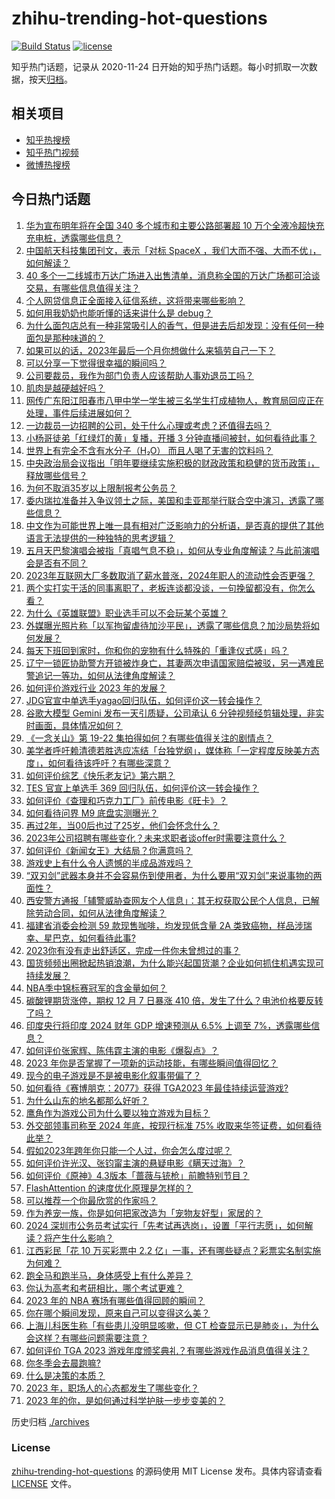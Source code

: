 # zhihu-trending-hot-questions

[![Build Status](https://github.com/justjavac/zhihu-trending-hot-questions/workflows/ci/badge.svg?branch=master)](https://github.com/justjavac/zhihu-trending-hot-questions/actions)
[![license](https://img.shields.io/github/license/justjavac/zhihu-trending-hot-questions)](https://github.com/justjavac/zhihu-trending-hot-questions/blob/master/LICENSE)

知乎热门话题，记录从 2020-11-24
日开始的知乎热门话题。每小时抓取一次数据，按天[归档](./archives)。

## 相关项目

- [知乎热搜榜](https://github.com/justjavac/zhihu-trending-top-search)
- [知乎热门视频](https://github.com/justjavac/zhihu-trending-hot-video)
- [微博热搜榜](https://github.com/justjavac/weibo-trending-hot-search)

## 今日热门话题

<!-- BEGIN -->
<!-- 最后更新时间 Sat Dec 09 2023 09:07:00 GMT+0800 (China Standard Time) -->

1. [华为宣布明年将在全国 340 多个城市和主要公路部署超 10 万个全液冷超快充充电桩，透露哪些信息？](https://www.zhihu.com/question/633878463)
1. [中国航天科技集团刊文，表示「对标 SpaceX ，我们大而不强、大而不优」，如何解读？](https://www.zhihu.com/question/633695237)
1. [40 多个一二线城市万达广场进入出售清单，消息称全国的万达广场都可洽谈交易，有哪些信息值得关注？](https://www.zhihu.com/question/633924828)
1. [个人网贷信息正全面接入征信系统，这将带来哪些影响？](https://www.zhihu.com/question/633873922)
1. [如何用我奶奶也能听懂的话来讲什么是 debug？](https://www.zhihu.com/question/631416577)
1. [为什么面包店总有一种非常吸引人的香气，但是进去后却发现：没有任何一种面包是那种味道的？](https://www.zhihu.com/question/50090053)
1. [如果可以的话，2023年最后一个月你想做什么来犒劳自己一下？](https://www.zhihu.com/question/634015672)
1. [可以分享一下觉得很幸福的瞬间吗？](https://www.zhihu.com/question/632191009)
1. [公司要裁员，我作为部门负责人应该帮助人事劝退员工吗？](https://www.zhihu.com/question/633665172)
1. [肌肉是越硬越好吗？](https://www.zhihu.com/question/633686899)
1. [网传广东阳江阳春市八甲中学一学生被三名学生打成植物人，教育局回应正在处理，事件后续进展如何？](https://www.zhihu.com/question/633576621)
1. [一边裁员一边招聘的公司，处于什么心理或考虑？还值得去吗？](https://www.zhihu.com/question/632472623)
1. [小杨哥徒弟「红绿灯的黄」复播，开播 3 分钟直播间被封，如何看待此事？](https://www.zhihu.com/question/633738169)
1. [世界上有完全不含有水分子（H₂O） 而且人喝了无害的饮料吗？](https://www.zhihu.com/question/633186948)
1. [中央政治局会议指出「明年要继续实施积极的财政政策和稳健的货币政策」，释放哪些信号？](https://www.zhihu.com/question/633916765)
1. [为何不取消35岁以上限制报考公务员？](https://www.zhihu.com/question/633243194)
1. [委内瑞拉准备并入争议领土之际，美国和圭亚那举行联合空中演习，透露了哪些信息？](https://www.zhihu.com/question/633922321)
1. [中文作为可能世界上唯一具有相对广泛影响力的分析语，是否真的提供了其他语言无法提供的一种独特的思考逻辑？](https://www.zhihu.com/question/633488985)
1. [五月天巴黎演唱会被指「真唱气息不稳」，如何从专业角度解读？与此前演唱会是否有不同？](https://www.zhihu.com/question/633863052)
1. [2023年互联网大厂多数取消了薪水普涨，2024年职人的流动性会否更强？](https://www.zhihu.com/question/631330205)
1. [两个实打实干活的同事离职了，老板连谈都没谈，一句挽留都没有，你怎么看？](https://www.zhihu.com/question/415313450)
1. [为什么《英雄联盟》职业选手可以不会玩某个英雄？](https://www.zhihu.com/question/630318764)
1. [外媒曝光照片称「以军拘留虐待加沙平民」，透露了哪些信息？加沙局势将如何发展？](https://www.zhihu.com/question/633879951)
1. [每天下班回到家时，你和你的宠物有什么特殊的「重逢仪式感」吗？](https://www.zhihu.com/question/632807308)
1. [辽宁一锁匠协助警方开锁被炸身亡，其妻两次申请国家赔偿被驳，另一遇难民警追记一等功，如何从法律角度解读？](https://www.zhihu.com/question/633883450)
1. [如何评价游戏行业 2023 年的发展？](https://www.zhihu.com/question/633379332)
1. [JDG官宣中单选手yagao回归队伍，如何评价这一转会操作？](https://www.zhihu.com/question/633904809)
1. [谷歌大模型 Gemini 发布一天引质疑，公司承认 6 分钟视频经剪辑处理，非实时画面，具体情况如何？](https://www.zhihu.com/question/633926510)
1. [《一念关山》第 19-22 集拍得如何？有哪些值得关注的剧情点？](https://www.zhihu.com/question/633779502)
1. [美学者呼吁赖清德若胜选应冻结「台独党纲」，媒体称「一定程度反映美方态度」，如何看待该呼吁？有哪些深意？](https://www.zhihu.com/question/633381197)
1. [如何评价综艺《快乐老友记》第六期？](https://www.zhihu.com/question/633873417)
1. [TES 官宣上单选手 369 回归队伍，如何评价这一转会操作？](https://www.zhihu.com/question/633897101)
1. [如何评价《查理和巧克力工厂》前传电影《旺卡》？](https://www.zhihu.com/question/633756712)
1. [如何看待问界 M9 底盘实测曝光？](https://www.zhihu.com/question/633881977)
1. [再过2年，当00后也过了25岁，他们会怀念什么？](https://www.zhihu.com/question/633781993)
1. [2023年公司招聘有哪些变化？未来求职者谈offer时需要注意什么？](https://www.zhihu.com/question/631330230)
1. [如何评价《新闻女王》大结局？你满意吗？](https://www.zhihu.com/question/633944513)
1. [游戏史上有什么令人遗憾的半成品游戏吗？](https://www.zhihu.com/question/65103231)
1. [“双刃剑”武器本身并不会容易伤到使用者，为什么要用“双刃剑”来说事物的两面性？](https://www.zhihu.com/question/632473510)
1. [西安警方通报「辅警威胁查网友个人信息」：其无权获取公民个人信息，已解除劳动合同，如何从法律角度解读？](https://www.zhihu.com/question/633922503)
1. [福建省消委会检测 59 款现售咖啡，均发现低含量 2A 类致癌物，样品涉瑞幸、星巴克，如何看待此事?](https://www.zhihu.com/question/633873024)
1. [2023你有没有走出舒适区，完成一件你未曾想过的事？](https://www.zhihu.com/question/633909768)
1. [国货频频出圈掀起热销浪潮，为什么能兴起国货潮？企业如何抓住机遇实现可持续发展？](https://www.zhihu.com/question/633873550)
1. [NBA季中锦标赛冠军的含金量如何？](https://www.zhihu.com/question/633752099)
1. [碳酸锂期货涨停，期权 12 月 7 日暴涨 410 倍，发生了什么？电池价格要反转了吗？](https://www.zhihu.com/question/633735386)
1. [印度央行将印度 2024 财年 GDP 增速预测从 6.5% 上调至 7%，透露哪些信息？](https://www.zhihu.com/question/633897827)
1. [如何评价张家辉、陈伟霆主演的电影《爆裂点》？](https://www.zhihu.com/question/563180968)
1. [2023 年你是否掌握了一项新的运动技能，有哪些瞬间值得回忆？](https://www.zhihu.com/question/633293001)
1. [现今的电子游戏是不是被电影化叙事带偏了？](https://www.zhihu.com/question/633731718)
1. [如何看待《赛博朋克：2077》获得 TGA2023 年最佳持续运营游戏?](https://www.zhihu.com/question/633879373)
1. [为什么山东的地名都那么好听？](https://www.zhihu.com/question/50460784)
1. [鹰角作为游戏公司为什么要以独立游戏为目标？](https://www.zhihu.com/question/629190393)
1. [外交部领事司称至 2024 年底，按现行标准 75% 收取来华签证费，如何看待此举？](https://www.zhihu.com/question/633911613)
1. [假如2023年跨年你只能一个人过，你会怎么度过呢？](https://www.zhihu.com/question/634001951)
1. [如何评价许光汉、张钧甯主演的悬疑电影《瞒天过海》？](https://www.zhihu.com/question/632995571)
1. [如何评价《原神》4.3版本「蔷薇与铳枪」前瞻特别节目？](https://www.zhihu.com/question/633958040)
1. [FlashAttention 的速度优化原理是怎样的？](https://www.zhihu.com/question/611236756)
1. [可以推荐一个你最欣赏的作家吗？](https://www.zhihu.com/question/633103454)
1. [作为养宠一族，你是如何把家改造为「宠物友好型」家居的？](https://www.zhihu.com/question/632517420)
1. [2024 深圳市公务员考试实行「先考试再选岗」，设置「平行志愿」，如何解读？将产生什么影响？](https://www.zhihu.com/question/633533304)
1. [江西彩民「花 10 万买彩票中 2.2 亿」一事，还有哪些疑点？彩票实名制实施为何难？](https://www.zhihu.com/question/633805190)
1. [跑全马和跑半马，身体感受上有什么差异？](https://www.zhihu.com/question/633414586)
1. [你认为高考和考研相比，哪个考试更难？](https://www.zhihu.com/question/356041460)
1. [2023 年的 NBA 赛场有哪些值得回顾的瞬间？](https://www.zhihu.com/question/633577305)
1. [你在哪个瞬间发现，原来自己可以变得这么美？](https://www.zhihu.com/question/632634456)
1. [上海儿科医生称「有些患儿没明显咳嗽，但 CT 检查显示已是肺炎」，为什么会这样？有哪些问题需要注意？](https://www.zhihu.com/question/633869668)
1. [如何评价 TGA 2023 游戏年度颁奖典礼？有哪些游戏作品消息值得关注？](https://www.zhihu.com/question/633860614)
1. [你冬季会去晨跑嘛?](https://www.zhihu.com/question/633378166)
1. [什么是决策的本质？](https://www.zhihu.com/question/607006033)
1. [2023 年，职场人的心态都发生了哪些变化？](https://www.zhihu.com/question/632472692)
1. [2023 年的你，是如何通过科学护肤一步步变美的？](https://www.zhihu.com/question/632668447)

<!-- END -->

历史归档 [./archives](./archives)

### License

[zhihu-trending-hot-questions](https://github.com/justjavac/zhihu-trending-hot-questions)
的源码使用 MIT License 发布。具体内容请查看 [LICENSE](./LICENSE) 文件。
